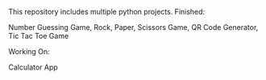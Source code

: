 This repository includes multiple python projects.
Finished:

Number Guessing Game, Rock, Paper, Scissors Game, QR Code Generator, Tic Tac Toe Game

Working On:

Calculator App
